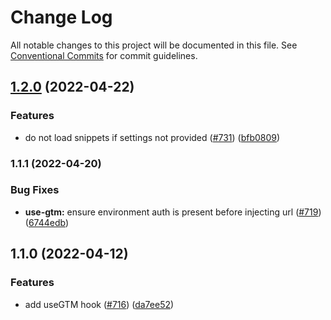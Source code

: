 # Change Log

All notable changes to this project will be documented in this file.
See [Conventional Commits](https://conventionalcommits.org) for commit guidelines.

## [1.2.0](https://github.com/scaleway/scaleway-lib/compare/@scaleway/use-gtm@1.1.1...@scaleway/use-gtm@1.2.0) (2022-04-22)


### Features

* do not load snippets if settings not provided ([#731](https://github.com/scaleway/scaleway-lib/issues/731)) ([bfb0809](https://github.com/scaleway/scaleway-lib/commit/bfb0809472392d606a9f5218ec2e335517b5c0a8))



### 1.1.1 (2022-04-20)


### Bug Fixes

* **use-gtm:** ensure environment auth is present before injecting url ([#719](https://github.com/scaleway/scaleway-lib/issues/719)) ([6744edb](https://github.com/scaleway/scaleway-lib/commit/6744edbe339627768116a95dde1146ecfe9ea122))



## 1.1.0 (2022-04-12)


### Features

* add useGTM hook ([#716](https://github.com/scaleway/scaleway-lib/issues/716)) ([da7ee52](https://github.com/scaleway/scaleway-lib/commit/da7ee5211a338ceeb61ed6a775a47e6acc009c25))
